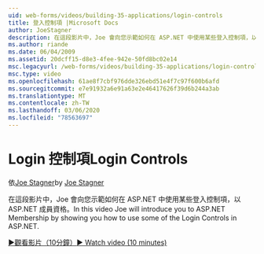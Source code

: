 ```yaml
---
uid: web-forms/videos/building-35-applications/login-controls
title: 登入控制項 |Microsoft Docs
author: JoeStagner
description: 在這段影片中，Joe 會向您示範如何在 ASP.NET 中使用某些登入控制項，以 ASP.NET 成員資格。
ms.author: riande
ms.date: 06/04/2009
ms.assetid: 20dcff15-d8e3-4fee-942e-50fd8bc02e14
msc.legacyurl: /web-forms/videos/building-35-applications/login-controls
msc.type: video
ms.openlocfilehash: 61ae8f7cbf976dde326ebd51e4f7c97f600b6afd
ms.sourcegitcommit: e7e91932a6e91a63e2e46417626f39d6b244a3ab
ms.translationtype: MT
ms.contentlocale: zh-TW
ms.lasthandoff: 03/06/2020
ms.locfileid: "78563697"
---
```

# <a name="login-controls"></a><span data-ttu-id="1810f-103">Login 控制項</span><span class="sxs-lookup"><span data-stu-id="1810f-103">Login Controls</span></span>

<span data-ttu-id="1810f-104">依[Joe Stagner](https://github.com/JoeStagner)</span><span class="sxs-lookup"><span data-stu-id="1810f-104">by [Joe Stagner](https://github.com/JoeStagner)</span></span>

<span data-ttu-id="1810f-105">在這段影片中，Joe 會向您示範如何在 ASP.NET 中使用某些登入控制項，以 ASP.NET 成員資格。</span><span class="sxs-lookup"><span data-stu-id="1810f-105">In this video Joe will introduce you to ASP.NET Membership by showing you how to use some of the Login Controls in ASP.NET.</span></span>

[<span data-ttu-id="1810f-106">&#9654;觀看影片（10分鐘）</span><span class="sxs-lookup"><span data-stu-id="1810f-106">&#9654; Watch video (10 minutes)</span></span>](https://channel9.msdn.com/Blogs/ASP-NET-Site-Videos/login-controls)
